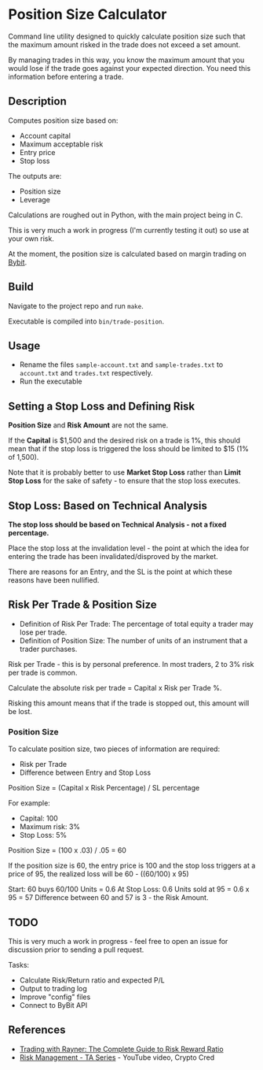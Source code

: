 # Position Size Calculator
Command line utility designed to quickly calculate position size such that the maximum amount risked in the trade does not exceed a set amount.

By managing trades in this way, you know the maximum amount that you would lose if the trade goes against your expected direction. You need this information before entering a trade.

Description
-----------
Computes position size based on:

* Account capital
* Maximum acceptable risk
* Entry price
* Stop loss

The outputs are:
* Position size
* Leverage

Calculations are roughed out in Python, with the main project being in C.

This is very much a work in progress (I'm currently testing it out) so use at your own risk.

At the moment, the position size is calculated based on margin trading on [Bybit][3].

Build
-----
Navigate to the project repo and run `make`.

Executable is compiled into `bin/trade-position`.

Usage
-----
- Rename the files `sample-account.txt` and `sample-trades.txt` to `account.txt` and `trades.txt` respectively.
- Run the executable

Setting a Stop Loss and Defining Risk
-------------------------------------
__Position Size__ and __Risk Amount__ are not the same.

If the __Capital__ is $1,500 and the desired risk on a trade is 1%, this should mean that if the stop loss is triggered the loss should be limited to $15 (1% of 1,500).

Note that it is probably better to use __Market Stop Loss__ rather than __Limit Stop Loss__ for the sake of safety - to ensure that the stop loss executes.

Stop Loss: Based on Technical Analysis
--------------------------------------
__The stop loss should be based on Technical Analysis - not a fixed percentage.__

Place the stop loss at the invalidation level - the point at which the idea for entering the trade has been invalidated/disproved by the market.

There are reasons for an Entry, and the SL is the point at which these reasons have been nullified.

Risk Per Trade & Position Size
------------------------------

* Definition of Risk Per Trade: The percentage of total equity a trader may lose per trade.
* Definition of Position Size: The number of units of an instrument that a trader purchases.

Risk per Trade - this is by personal preference. In most traders, 2 to 3% risk per trade is common.

Calculate the absolute risk per trade = Capital x Risk per Trade %.

Risking this amount means that if the trade is stopped out, this amount will be lost.

### Position Size
To calculate position size, two pieces of information are required:

* Risk per Trade
* Difference between Entry and Stop Loss

Position Size = (Capital x Risk Percentage) / SL percentage

For example:

* Capital: 100
* Maximum risk: 3%
* Stop Loss: 5%

Position Size = (100 x .03) / .05 = 60

If the position size is 60, the entry price is 100 and the stop loss triggers at a price of 95, the realized loss will be 60 - ((60/100) x 95)

Start: 60 buys 60/100 Units = 0.6
At Stop Loss: 0.6 Units sold at 95 = 0.6 x 95 = 57
Difference between 60 and 57 is 3 - the Risk Amount.
 
TODO
----
This is very much a work in progress - feel free to open an issue for discussion prior to sending a pull request.

Tasks:
* Calculate Risk/Return ratio and expected P/L
* Output to trading log
* Improve "config" files
* Connect to ByBit API

References
----------
* [Trading with Rayner: The Complete Guide to Risk Reward Ratio][1]
* [Risk Management - TA Series][2] - YouTube video, Crypto Cred

[1]: https://www.tradingwithrayner.com/risk-reward-ratio/
[2]: https://www.youtube.com/watch?v=ofwtsc20hOY
[3]: https://www.bybit.com/
